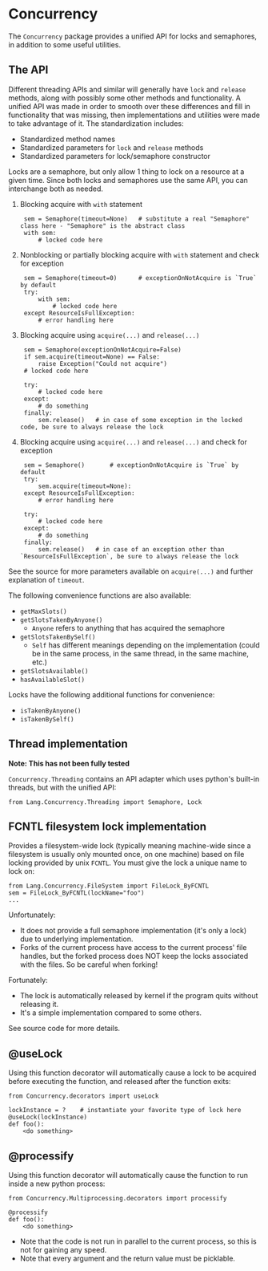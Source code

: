 # <a name="concurrency"></a>Concurrency

The `Concurrency` package provides a unified API for locks and semaphores, in addition to some useful utilities.

## The API

Different threading APIs and similar will generally have `lock` and `release` methods, along with possibly some other methods and functionality.
A unified API was made in order to smooth over these differences and fill in functionality that was missing, then implementations and utilities
were made to take advantage of it. The standardization includes:

* Standardized method names
* Standardized parameters for `lock` and `release` methods
* Standardized parameters for lock/semaphore constructor

Locks are a semaphore, but only allow 1 thing to lock on a resource at a given time. Since both locks and semaphores use the same API, you can
interchange both as needed.

1. Blocking acquire with `with` statement

		sem = Semaphore(timeout=None)	# substitute a real "Semaphore" class here - "Semaphore" is the abstract class
		with sem:
			# locked code here

2. Nonblocking or partially blocking acquire with `with` statement and check for exception

		sem = Semaphore(timeout=0)		# exceptionOnNotAcquire is `True` by default
		try:
			with sem:
				# locked code here
		except ResourceIsFullException:
			# error handling here

3. Blocking acquire using `acquire(...)` and `release(...)`

		sem = Semaphore(exceptionOnNotAcquire=False)
		if sem.acquire(timeout=None) == False:
			raise Exception("Could not acquire")
		# locked code here
		
		try:
			# locked code here
		except:
			# do something
		finally:
			sem.release()	# in case of some exception in the locked code, be sure to always release the lock

4. Blocking acquire using `acquire(...)` and `release(...)` and check for exception

		sem = Semaphore()		# exceptionOnNotAcquire is `True` by default
		try:
			sem.acquire(timeout=None):
		except ResourceIsFullException:
			# error handling here
		
		try:
			# locked code here
		except:
			# do something
		finally:
			sem.release()	# in case of an exception other than `ResourceIsFullException`, be sure to always release the lock

See the source for more parameters available on `acquire(...)` and further explanation of `timeout`.

The following convenience functions are also available:

* `getMaxSlots()`
* `getSlotsTakenByAnyone()`
	* `Anyone` refers to anything that has acquired the semaphore
* `getSlotsTakenBySelf()`
	* `Self` has different meanings depending on the implementation (could be in the same process, in the same thread, in the same machine, etc.)
* `getSlotsAvailable()`
* `hasAvailableSlot()`

Locks have the following additional functions for convenience:

* `isTakenByAnyone()`
* `isTakenBySelf()`

## Thread implementation

**Note: This has not been fully tested**

`Concurrency.Threading` contains an API adapter which uses python's built-in threads, but with the unified API:

	from Lang.Concurrency.Threading import Semaphore, Lock

## FCNTL filesystem lock implementation

Provides a filesystem-wide lock (typically meaning machine-wide since a filesystem is usually only mounted once, on one machine) based on file locking provided by unix `FCNTL`. You must give the lock a unique name to lock on:

	from Lang.Concurrency.FileSystem import FileLock_ByFCNTL
	sem = FileLock_ByFCNTL(lockName="foo")
	...

Unfortunately:
* It does not provide a full semaphore implementation (it's only a lock) due to underlying implementation.
* Forks of the current process have access to the current process' file handles, but the forked process does NOT keep the locks associated with the files. So be careful when forking!

Fortunately:
* The lock is automatically released by kernel if the program quits without releasing it.
* It's a simple implementation compared to some others.

See source code for more details.

## @useLock

Using this function decorator will automatically cause a lock to be acquired before executing the function, and released after the function exits:

	from Concurrency.decorators import useLock
	
	lockInstance = ?	# instantiate your favorite type of lock here
	@useLock(lockInstance)
	def foo():
		<do something>

## @processify

Using this function decorator will automatically cause the function to run inside a new python process:

	from Concurrency.Multiprocessing.decorators import processify
	
	@processify
	def foo():
		<do something>

* Note that the code is not run in parallel to the current process, so this is not for gaining any speed.
* Note that every argument and the return value must be picklable.
